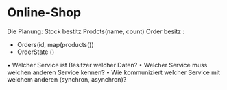 # Online-Shop


Die Planung:
 Stock bestitz Prodcts(name, count)
 Order besitz :
  -   Orders(id, map(products())
  -  OrderState ()


• Welcher Service ist Besitzer welcher Daten?
• Welcher Service muss welchen anderen Service kennen?
• Wie kommuniziert welcher Service mit welchem anderen (synchron, asynchron)?